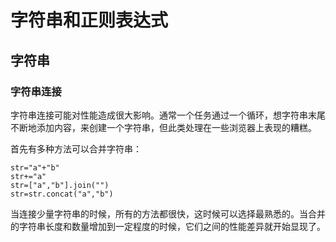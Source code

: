 # 字符串和正则表达式

## 字符串

### 字符串连接

字符串连接可能对性能造成很大影响。通常一个任务通过一个循环，想字符串末尾不断地添加内容，来创建一个字符串，但此类处理在一些浏览器上表现的糟糕。

首先有多种方法可以合并字符串：
```
str="a"+"b"
str+="a"
str=["a","b"].join("")
str=str.concat("a","b")
```

当连接少量字符串的时候，所有的方法都很快，这时候可以选择最熟悉的。当合并的字符串长度和数量增加到一定程度的时候，它们之间的性能差异就开始显现了。

